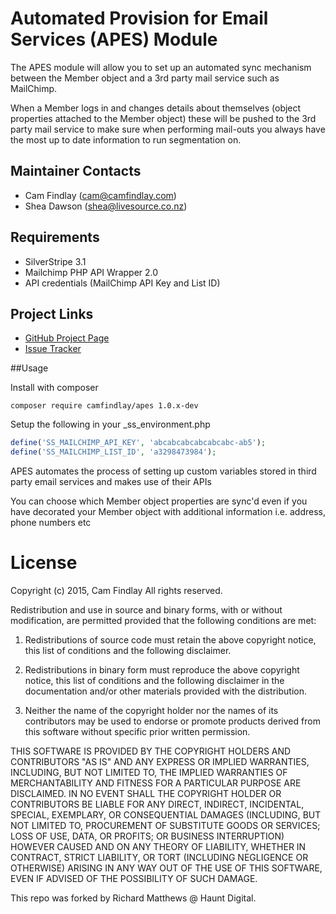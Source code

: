 # Automated Provision for Email Services (APES) Module

The APES module will allow you to set up an automated sync mechanism between the Member
object and a 3rd party mail service such as MailChimp.

When a Member logs in and changes details about themselves (object properties attached
to the Member object) these will be pushed to the 3rd party mail service to make sure
when performing mail-outs you always have the most up to date information to run segmentation on.

## Maintainer Contacts

* Cam Findlay (<cam@camfindlay.com>)
* Shea Dawson (<shea@livesource.co.nz>)

## Requirements

* SilverStripe 3.1
* Mailchimp PHP API Wrapper 2.0
* API credentials (MailChimp API Key and List ID)

## Project Links

* [GitHub Project Page](https://github.com/camfindlay/apes)
* [Issue Tracker](https://github.com/camfindlay/apes/issues)

##Usage

Install with composer

`composer require camfindlay/apes 1.0.x-dev`

Setup the following in your _ss_environment.php

```php
define('SS_MAILCHIMP_API_KEY', 'abcabcabcabcabcabc-ab5');
define('SS_MAILCHIMP_LIST_ID', 'a3298473984');
```

APES automates the process of setting up custom variables stored in third party email
services and makes use of their APIs

You can choose which Member object properties are sync'd even if you have decorated your
Member object with additional information i.e. address, phone numbers etc

# License
Copyright (c) 2015, Cam Findlay
All rights reserved.

Redistribution and use in source and binary forms, with or without modification, are permitted provided that the following conditions are met:

1. Redistributions of source code must retain the above copyright notice, this list of conditions and the following disclaimer.

2. Redistributions in binary form must reproduce the above copyright notice, this list of conditions and the following disclaimer in the documentation and/or other materials provided with the distribution.

3. Neither the name of the copyright holder nor the names of its contributors may be used to endorse or promote products derived from this software without specific prior written permission.

THIS SOFTWARE IS PROVIDED BY THE COPYRIGHT HOLDERS AND CONTRIBUTORS "AS IS" AND ANY EXPRESS OR IMPLIED WARRANTIES, INCLUDING, BUT NOT LIMITED TO, THE IMPLIED WARRANTIES OF MERCHANTABILITY AND FITNESS FOR A PARTICULAR PURPOSE ARE DISCLAIMED. IN NO EVENT SHALL THE COPYRIGHT HOLDER OR CONTRIBUTORS BE LIABLE FOR ANY DIRECT, INDIRECT, INCIDENTAL, SPECIAL, EXEMPLARY, OR CONSEQUENTIAL DAMAGES (INCLUDING, BUT NOT LIMITED TO, PROCUREMENT OF SUBSTITUTE GOODS OR SERVICES; LOSS OF USE, DATA, OR PROFITS; OR BUSINESS INTERRUPTION) HOWEVER CAUSED AND ON ANY THEORY OF LIABILITY, WHETHER IN CONTRACT, STRICT LIABILITY, OR TORT (INCLUDING NEGLIGENCE OR OTHERWISE) ARISING IN ANY WAY OUT OF THE USE OF THIS SOFTWARE, EVEN IF ADVISED OF THE POSSIBILITY OF SUCH DAMAGE.

This repo was forked by Richard Matthews @ Haunt Digital.
